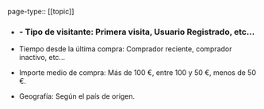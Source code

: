 page-type:: [[topic]]
- ### - Tipo de visitante: Primera visita, Usuario Registrado, etc...

- Tiempo desde la última compra: Comprador reciente, comprador inactivo, etc...

- Importe medio de compra: Más de 100 €, entre 100 y 50 €, menos de 50 €.

- Geografía: Según el país de origen.


